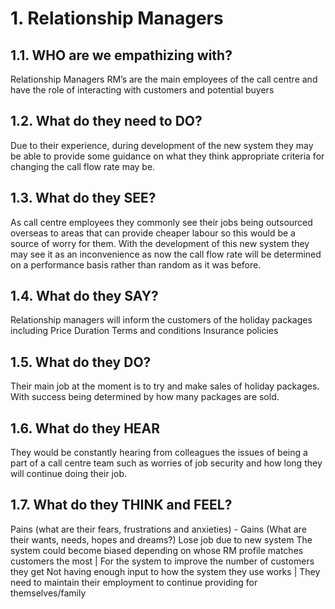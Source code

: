 # 1. Relationship Managers
## 1.1. WHO are we empathizing with?
Relationship Managers
RM’s are the main employees of the call centre and have the role of interacting with customers and potential buyers

## 1.2. What do they need to DO?
Due to their experience, during development of the new system they may be able to provide some guidance on what they think appropriate criteria for changing the call flow rate may be.  

## 1.3. What do they SEE?
As call centre employees they commonly see their jobs being outsourced overseas to areas that can provide cheaper labour so this would be a source of worry for them. With the development of this new system they may see it as an inconvenience as now the call flow rate will be determined on a performance basis rather than random as it was before. 

## 1.4. What do they SAY?
Relationship managers will inform the customers of the holiday packages including
Price
Duration
Terms and conditions
Insurance policies
## 1.5. What do they DO?
Their main job at the moment is to try and make sales of holiday packages. With success being determined by how many packages are sold.

## 1.6. What do they HEAR
They would be constantly hearing from colleagues the issues of being a part of a call centre team such as worries of job security and how long they will continue doing their job.
## 1.7. What do they THINK and FEEL?

Pains (what are their fears, frustrations and anxieties) - Gains (What are their wants, needs, hopes and dreams?)
Lose job due to new system The system could become biased depending on whose RM profile matches customers the most | For the system to improve the number of customers  they get
Not having enough input to how the system they use works | They need to maintain their employment to continue providing for themselves/family



